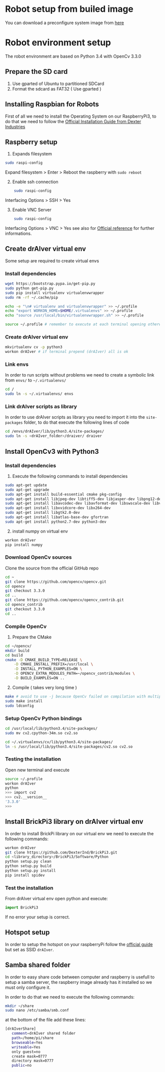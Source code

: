 # Robot setup from builed image #

You can download a preconfigure system image from [here](https://drive.google.com/drive/folders/1Xnw9V8DB0w5RZ8zmVMusUf0h7CnmreSr?usp=sharing)

# Robot environment setup #

The robot environment are based on Python 3.4 with OpenCv 3.3.0

## Prepare the SD card ##

1. Use gparted of Ubuntu to partitioned SDCard
2. Format the sdcard as FAT32 ( Use gparted )

## Installing Raspbian for Robots ##

First of all we need to install the Operating System on our RaspberryPi3, to do that we need to follow the [Official Installation Guide from Dexter Industries](https://www.dexterindustries.com/howto/install-raspbian-for-robots-image-on-an-sd-card/)

## Raspberry setup ##

1. Expands filesystem
```sh
sudo raspi-config
```

Expand filesystem > Enter > Reboot the raspberry with ```sudo reboot```

2. Enable ssh connection

```sh
	sudo raspi-config
```

Interfacing Options > SSH > Yes

3. Enable VNC Server

```sh
	sudo raspi-config
```

Interfacing Options > VNC > Yes
see also for [Official reference](https://www.raspberrypi.org/documentation/remote-access/vnc/) for further informations.

## Create drAIver virtual env ##

Some setup are required to create virtual envs

### Install dependencies ###

```sh
wget https://bootstrap.pypa.io/get-pip.py
sudo python get-pip.py
sudo pip install virtualenv virtualenvwrapper
sudo rm -rf ~/.cache/pip

echo -e "\n# virtualenv and virtualenvwrapper" >> ~/.profile
echo "export WORKON_HOME=$HOME/.virtualenvs" >> ~/.profile
echo "source /usr/local/bin/virtualenvwrapper.sh" >> ~/.profile

source ~/.profile # remember to execute at each terminal opening otherwise only ssh connection run ~/.profile
```

### Create drAIver virtual env ###

```sh
mkvirtualenv cv -p python3
workon drAIver # if terminal prepend (drAIver) all is ok
```

### Link envs ###

In order to run scripts without problems we need to create a symbolic link from ```envs/``` to ```~/.virtualenvs/```

```bash
cd /
sudo ln -s ~/.virtualenvs/ envs
```

### Link drAIver scripts as library ###

In order to use drAIver scripts as library you need to import it into the ```site-packages``` folder, to do that execute the following lines of code

```bash
cd /envs/drAIver/lib/python3.4/site-packages/
sudo ln -s <drAIver_folder>/draiver/ draiver
```

## Install OpenCv3 with Python3 ##

### Install dependencies ###

1. Execute the following commands to install dependencies

```sh
sudo apt-get update
sudo apt-get upgrade
sudo apt-get install build-essential cmake pkg-config
sudo apt-get install libjpeg-dev libtiff5-dev libjasper-dev libpng12-dev
sudo apt-get install libavcodec-dev libavformat-dev libswscale-dev libv4l-dev
sudo apt-get install libxvidcore-dev libx264-dev
sudo apt-get install libgtk2.0-dev
sudo apt-get install libatlas-base-dev gfortran
sudo apt-get install python2.7-dev python3-dev
```

2. install numpy on virtual env
```sh
workon drAIver
pip install numpy
```

### Download OpenCv sources ###

Clone the source from the official GitHub repo

```sh
cd ~
git clone https://github.com/opencv/opencv.git
cd opencv
git checkout 3.3.0
cd ..
git clone https://github.com/opencv/opencv_contrib.git
cd opencv_contrib
git checkout 3.3.0
cd ..
```



### Compile OpenCv ###

1. Prepare the CMake
```sh
cd ~/opencv/
mkdir build
cd build
cmake -D CMAKE_BUILD_TYPE=RELEASE \
    -D CMAKE_INSTALL_PREFIX=/usr/local \
    -D INSTALL_PYTHON_EXAMPLES=ON \
    -D OPENCV_EXTRA_MODULES_PATH=~/opencv_contrib/modules \
    -D BUILD_EXAMPLES=ON ..
```

2. Compile ( takes very long time )
```sh
make # avoid to use -j because OpenCv failed on compilation with multiple threads
sudo make install
sudo ldconfig
```

### Setup OpenCv Python bindings ###

```sh
cd /usr/local/lib/python3.4/site-packages/
sudo mv cv2.cpython-34m.so cv2.so

cd ~/.virtualenvs/cv/lib/python3.4/site-packages/
ln -s /usr/local/lib/python3.4/site-packages/cv2.so cv2.so
```

### Testing the installation ###

Open new terminal and execute

```sh
source ~/.profile 
workon drAIver
python
>>> import cv2
>>> cv2.__version__
'3.3.0'
>>>
```

## Install BrickPi3 library on drAIver virtual env ##

In order to install BrickPi library on our virtual env we need to execute the following commands:

```sh
workon drAIver
git clone https://github.com/DexterInd/BrickPi3.git
cd <library_directory>/BrickPi3/Software/Python
python setup.py clean
python setup.py build
python setup.py install
pip install spidev
```

### Test the installation ###

From drAIver virtual env open python and execute:

```python
import BrickPi3
```

If no error your setup is correct.

## Hotspot setup ##

In order to setup the hotspot on your raspberryPi follow the [official guide](https://www.raspberrypi.org/documentation/configuration/wireless/access-point.md) but set as SSID ```drAIver```.

## Samba shared folder ##

In order to easy share code between computer and raspberry is usefull to setup a samba server, the raspberry image already has it installed so we must only configure it.

In order to do that we need to execute the following commands:

```sh
mkdir ~/share
sudo nano /etc/samba/smb.conf
```

at the bottom of the file add these lines:
```sh
[drAIverShare]
   comment=drAIver shared folder
   path=/home/pi/share
   browseable=Yes
   writeable=Yes
   only guest=no
   create mask=0777
   directory mask=0777
   public=no
```